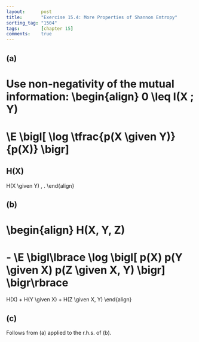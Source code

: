 ```yaml
---
layout:      post
title:       "Exercise 15.4: More Properties of Shannon Entropy"
sorting_tag: "1504"
tags:        [chapter 15]
comments:    true
---
```


## (a)

Use non-negativity of the mutual information:
\begin{align}
  0
  \leq
  I(X ; Y)
  =
  \E \bigl[
    \log \tfrac{p(X \given Y)}{p(X)}
  \bigr]
  =
  H(X)
  -
  H(X \given Y)
  \, .
\end{align}


## (b)

\begin{align}
  H(X, Y, Z)
  =
  \- \E \bigl\lbrace \log \bigl[ p(X) p(Y \given X) p(Z \given X, Y) \bigr] \bigr\rbrace
  =
  H(X) + H(Y \given X) + H(Z \given X, Y)
\end{align}


## (c)

Follows from (a) applied to the r.h.s. of (b).
